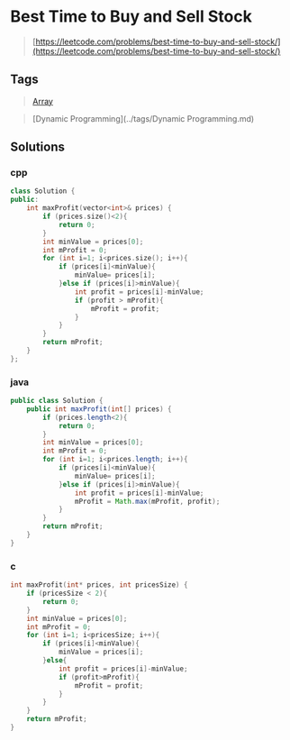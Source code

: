 # Best Time to Buy and Sell Stock

> [https://leetcode.com/problems/best-time-to-buy-and-sell-stock/](https://leetcode.com/problems/best-time-to-buy-and-sell-stock/)

## Tags

> [Array](../tags/Array.md)

> [Dynamic Programming](../tags/Dynamic Programming.md)

## Solutions

### cpp

```cpp
class Solution {
public:
    int maxProfit(vector<int>& prices) {
        if (prices.size()<2){
            return 0;
        }
        int minValue = prices[0];
        int mProfit = 0;
        for (int i=1; i<prices.size(); i++){
            if (prices[i]<minValue){
                minValue= prices[i];
            }else if (prices[i]>minValue){
                int profit = prices[i]-minValue;
                if (profit > mProfit){
                    mProfit = profit;
                }
            }
        }
        return mProfit;
    }
};
```

### java

```java
public class Solution {
    public int maxProfit(int[] prices) {
        if (prices.length<2){
            return 0;
        }
        int minValue = prices[0];
        int mProfit = 0;
        for (int i=1; i<prices.length; i++){
            if (prices[i]<minValue){
                minValue= prices[i];
            }else if (prices[i]>minValue){
                int profit = prices[i]-minValue;
                mProfit = Math.max(mProfit, profit);
            }
        }
        return mProfit;
    }
}
```

### c

```c
int maxProfit(int* prices, int pricesSize) {
    if (pricesSize < 2){
        return 0;
    }
    int minValue = prices[0];
    int mProfit = 0;
    for (int i=1; i<pricesSize; i++){
        if (prices[i]<minValue){
            minValue = prices[i];
        }else{
            int profit = prices[i]-minValue;
            if (profit>mProfit){
                mProfit = profit;
            }
        }
    }
    return mProfit;
}
```